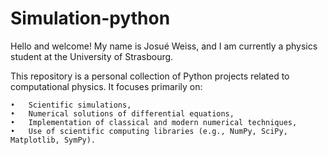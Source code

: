 # Simulation-python

Hello and welcome!
My name is Josué Weiss, and I am currently a physics student at the University of Strasbourg.

This repository is a personal collection of Python projects related to computational physics.
It focuses primarily on:

	•	Scientific simulations,
	•	Numerical solutions of differential equations,
	•	Implementation of classical and modern numerical techniques,
	•	Use of scientific computing libraries (e.g., NumPy, SciPy, Matplotlib, SymPy).
